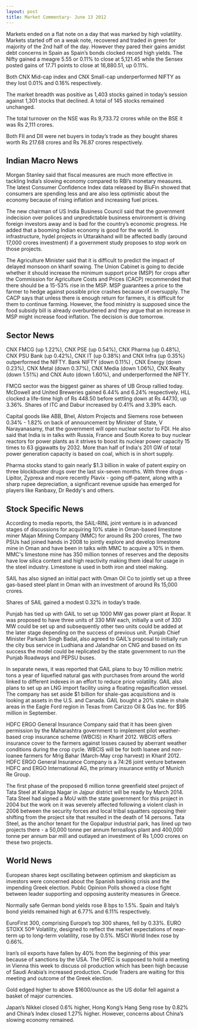```yaml
---
layout: post
title: Market Commentary- June 13 2012
---
```

Markets ended on a flat note on a day that was marked by high volatility. Markets started off on a weak note, recovered and traded in green for majority of the 2nd half of the day. However they pared their gains amidst debt concerns in Spain as Spain’s bonds clocked record high yields. The Nifty gained a meagre 5.55 or 0.11% to close at 5,121.45 while the Sensex posted gains of 17.71 points to close at 16,880.51, up 0.11%.

Both CNX Mid-cap index and CNX Small-cap underperformed NIFTY as they lost 0.01% and 0.16% respectively.

The market breadth was positive as 1,403 stocks gained in today’s session against 1,301 stocks that declined. A total of 145 stocks remained unchanged.

The total turnover on the NSE was Rs 9,733.72 crores while on the BSE it was Rs 2,111 crores. 

Both FII and DII were net buyers in today’s trade as they bought shares worth Rs 217.68 crores and Rs 76.87 crores respectively.
<!---abstract-->

Indian Macro News
------------------
Morgan Stanley said that fiscal measures are much more effective in tackling India’s slowing economy compared to RBI’s monetary measures. 
The latest Consumer Confidence Index data released by BluFin showed that consumers are spending less and are also less optimistic about the economy because of rising inflation and increasing fuel prices. 

The new chairman of US India Business Council said that the government indecision over polices and unpredictable business environment is driving foreign investors away and is bad for the country’s economic progress. He added that a booming Indian economy is good for the world. 
In infrastructure, hydel projects in Uttarakhand will be affected badly (around 17,000 crores investment) if a government study proposes to stop work on those projects. 

The Agriculture Minister said that it is difficult to predict the impact of delayed monsoon on kharif sowing. The Union Cabinet is going to decide whether it should increase the minimum support price (MSP) for crops after the Commission for Agriculture Costs and Prices (CACP) recommended that there should be a 15-53% rise in the MSP. MSP guarantees a price to the farmer to hedge against possible price crashes because of oversupply. The CACP says that unless there is enough return for farmers, it is difficult for them to continue farming. However, the food ministry is supposed since the food subsidy bill is already overburdened and they argue that an increase in MSP might increase food inflation. The decision is due tomorrow. 

Sector News
-----------
CNX FMCG (up 1.22%), CNX PSE (up 0.54%), CNX Pharma (up 0.48%), CNX PSU Bank (up 0.42%), CNX IT (up 0.38%) and CNX Infra (up 0.35%) outperformed the NIFTY. Bank NIFTY (down 0.11%) , CNX Energy (down 0.23%), CNX Metal (down 0.37%),  CNX Media (down 1.06%), CNX Realty (down 1.51%) and CNX Auto (down 1.60%),  and underperformed the NIFTY.

FMCG sector was the biggest gainer as shares of UB Group rallied today. McDowell and United Breweries gained 6.44% and 6.24% respectively. HLL clocked a life-time high of Rs 448.50 before settling down at Rs 447.10, up 3.36%. Shares of ITC and Dabur increased by 0.41% and 3.39% each. 

Capital goods like  ABB, Bhel, Alstom Projects and Siemens rose between 0.34% - 1.82% on back of announcement by Minister of State, V Narayanasamy, that the government will open nuclear sector to FDI. He also said that India is in talks with Russia, France and South Korea to buy nuclear reactors for power plants as it strives to boost its nuclear power capacity 15 times to 63 gigawatts by 2032. More than half of India's 201 GW of total power generation capacity is based on coal, which is in short supply.

Pharma stocks stand to gain nearly $1.3 billion in wake of patent expiry on three blockbuster drugs over the last six-seven months. With three drugs - Lipitor, Zyprexa and more recently Plavix - going off-patent, along with a sharp rupee depreciation, a significant revenue upside has emerged for players like Ranbaxy, Dr Reddy's and others.

Stock Specific News
-----------------------

According to media reports, the SAIL-RINL joint venture is in advanced stages of discussions for acquiring 10% stake in Oman-based limestone miner Majan Mining Company (MMC) for around Rs 200 crores, The two PSUs had joined hands in 2008 to jointly explore and develop limestone mine in Oman and have been in talks with MMC to acquire a 10% in them. MMC's limestone mine has 350 million tonnes of reserves and the deposits have low silica content and high reactivity making them ideal for usage in the steel industry. Limestone is used in both iron and steel making. 

SAIL has also signed an initial pact with Oman Oil Co to jointly set up a three gas-based steel plant in Oman with an investment of around Rs 15,000 crores. 

Shares of SAIL gained a modest 0.32% in today’s trade.

Punjab has tied up with GAIL to set up 1000 MW gas power plant at Ropar. It was proposed to have three units of 330 MW each, initially a unit of 330 MW could be set up and subsequently other two units could be added at the later stage depending on the success of previous unit. Punjab Chief Minister Parkash Singh Badal, also agreed to GAIL’s proposal to initially run the city bus service in Ludhiana and Jalandhar on CNG and based on its success the model could be replicated by the state government to run the Punjab Roadways and PEPSU buses. 

In separate news, it was reported that GAIL plans to buy 10 million metric tons a year of liquefied natural gas with purchases from around the world linked to different indexes in an effort to reduce price volatility. GAIL also plans to set up an LNG import facility using a floating regasification vessel. The company has set aside $1 billion for shale-gas acquisitions and is looking at assets in the U.S. and Canada. GAIL bought a 20% stake in shale areas in the Eagle Ford region in Texas from Carizzo Oil & Gas Inc. for $95 million in September.

HDFC ERGO General Insurance Company said that it has been given permission by the Maharashtra government to implement pilot weather-based crop insurance scheme (WBCIS) in Kharif 2012. WBCIS offers insurance cover to the farmers against losses caused by aberrant weather conditions during the crop cycle. WBCIS will be for both loanee and non-loanee farmers for Mrig Bahar (March-May crop harvest) in Kharif 2012.  HDFC ERGO General Insurance Company is a 74:26 joint venture between HDFC and ERGO International AG, the primary insurance entity of Munich Re Group.

The first phase of the proposed 6 million tonne greenfield steel project of Tata Steel at Kalinga Nagar in Jajpur district will be ready by March 2014. Tata Steel had signed a MoU with the state government for this project in 2004 but the work on it was severely affected following a violent clash in 2006 between the security forces and local tribal squatters opposing their shifting from the project site that resulted in the death of 14 persons. Tata Steel, as the anchor tenant for the Gopalpur industrial park, has lined up two projects there - a 50,000 tonne per annum ferroalloys plant and 400,000 tonne per annum bar mill and outlayed an investment of Rs 1,000 crores on these two projects.

World News
---------------
European shares kept oscillating between optimism and skepticism as investors were concerned about the Spanish banking crisis and the impending Greek election. Public Opinion Polls showed a close fight between leader supporting and opposing austerity measures in Greece.

Normally safe German bond yields rose 8 bps to 1.5%. Spain and Italy’s bond yields remained high at 6.77% and 6.11% respectively. 

EuroFirst 300, comprising Europe’s top 300 shares, fell by 0.33%. EURO STOXX 50® Volatility, designed to reflect the market expectations of near-term up to long-term volatility, rose by 0.5%.  MSCI World Index rose by 0.66%. 

Iran’s oil exports have fallen by 40% from the beginning of this year because of sanctions by the USA. The OPEC is supposed to hold a meeting in Vienna this week to discuss oil production which has been high because of Saudi Arabia’s increased production. Crude Traders are waiting for this meeting and outcome of the Greek election.

Gold edged higher to above $1600/ounce as the US dollar fell against a basket of major currencies.

Japan’s Nikkei closed 0.6% higher, Hong Kong’s Hang Seng rose by 0.82% and China’s Index closed 1.27% higher. However, concerns about China’s slowing economy remained. 


